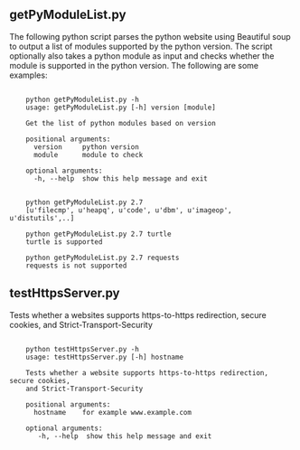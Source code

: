 getPyModuleList.py
------------------
The following python script parses the python website using Beautiful soup to
output a list of modules supported by the python version. The script optionally
also takes a python module as input and checks whether the module is supported
in the python version. The following are some examples:

```

    python getPyModuleList.py -h
    usage: getPyModuleList.py [-h] version [module]
    
    Get the list of python modules based on version
    
    positional arguments:
      version     python version
      module      module to check
    
    optional arguments:
      -h, --help  show this help message and exit
    
    
    python getPyModuleList.py 2.7
    [u'filecmp', u'heapq', u'code', u'dbm', u'imageop', u'distutils',..]
    
    python getPyModuleList.py 2.7 turtle
    turtle is supported
    
    python getPyModuleList.py 2.7 requests
    requests is not supported
```

testHttpsServer.py
------------------

Tests whether a websites supports https-to-https redirection, secure cookies,
and Strict-Transport-Security

```

    python testHttpsServer.py -h
    usage: testHttpsServer.py [-h] hostname
    
    Tests whether a website supports https-to-https redirection, secure cookies,
    and Strict-Transport-Security
    
    positional arguments:
      hostname    for example www.example.com
    
    optional arguments:
       -h, --help  show this help message and exit

```
